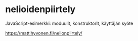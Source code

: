 # nelioidenpiirtely
JavaScript-esimerkki: moduulit, konstruktorit, käyttäjän syöte

https://mattihyvonen.fi/nelionpiirtely/

